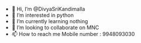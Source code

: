 - 👋 Hi, I’m @DivyaSriKandimalla
- 👀 I’m interested in python
- 🌱 I’m currently learning nothing 
- 💞️ I’m looking to collaborate on MNC
- 📫 How to reach me Mobile number : 9948093030

<!---
DivyaSriKandimalla/DivyaSriKandimalla is a ✨ special ✨ repository because its `README.md` (this file) appears on your GitHub profile.
You can click the Preview link to take a look at your changes.
--->
